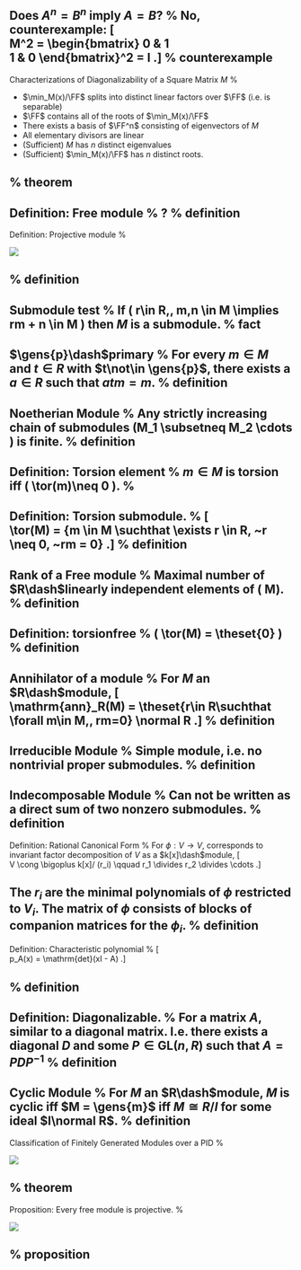 Does $A^n=B^n$ imply $A=B$?
%
No, counterexample: 
\[  
M^2 = \begin{bmatrix}
0 & 1 \
1 & 0
\end{bmatrix}^2 = I
.\]
%
counterexample
---

Characterizations of Diagonalizability of a Square Matrix $M$
%

- $\min_M(x)/\FF$ splits into distinct linear factors over $\FF$ (i.e. is separable)
- $\FF$ contains all of the roots of $\min_M(x)/\FF$
- There exists a basis of $\FF^n$ consisting of eigenvectors of $M$
- All elementary divisors are linear
- (Sufficient) $M$ has $n$ distinct eigenvalues
- (Sufficient) $\min_M(x)/\FF$ has $n$ distinct roots.

%
theorem
---

Definition: Free module
%
?
%
definition
---

Definition: Projective module
%

![](https://i.imgur.com/z4sW2hh.png)



%
definition
---

Submodule test
%
If \( r\in R,\, m,n \in M \implies rm + n \in M  \) then $M$ is a submodule.
%
fact
---

$\gens{p}\dash$primary
%
For every $m\in M$ and $t\in R$ with $t\not\in \gens{p}$, there exists a $a\in R$ such that $atm = m$.
%
definition  
---

Noetherian Module
%
Any strictly increasing chain of submodules \(M_1 \subsetneq M_2 \cdots \) is finite.
%
definition
---

Definition: Torsion element
%
$m\in M$ is torsion iff \( \tor(m)\neq 0 \).
%
---


Definition: Torsion submodule.
%
\[  
\tor(M) = \{m \in M \suchthat \exists r \in R, ~r \neq 0, ~rm = 0\}
.\]
%
definition
---

Rank of a Free module
%
Maximal number of $R\dash$linearly independent elements of \( M\).
%
definition
---

Definition: torsionfree
%
\( \tor(M) = \theset{0} \)
%
definition
---


Annihilator of a module
%
For $M$ an $R\dash$module,
\[  
\mathrm{ann}_R(M) = \theset{r\in R\suchthat \forall m\in M,\, rm=0} \normal R
.\]
%
definition
---


Irreducible Module
%
Simple module, i.e. no nontrivial proper submodules.
%
definition
---

Indecomposable Module
%
Can not be written as a direct sum of two nonzero submodules.
%
definition
---

Definition: Rational Canonical Form
%
For $\phi:V\to V$, corresponds to invariant factor decomposition of $V$ as a $k[x]\dash$module, 
\[  
V \cong \bigoplus k[x]/ (r_i) \qquad r_1 \divides r_2 \divides \cdots
.\]

The $r_i$ are the minimal polynomials of $\phi$ restricted to $V_i$.
The matrix of $\phi$ consists of blocks of companion matrices for the $\phi_i$.
%
definition
---


Definition: Characteristic polynomial
%
\[  
p_A(x) = \mathrm{det}(xI - A)
.\]

%
definition
---

Definition: Diagonalizable.
%
For a matrix $A$, similar to a diagonal matrix.
I.e. there exists a diagonal $D$ and some $P\in \mathrm{GL}(n, R)$ such that $A = PDP^{-1}$
%
definition
---


Cyclic Module
%
For $M$ an $R\dash$module, $M$ is cyclic iff $M = \gens{m}$ iff $M \cong R/I$ for some ideal $I\normal R$.
%
definition
---

Classification of Finitely Generated Modules over a PID
%

![](https://i.imgur.com/z4sW2hh.png)

%
theorem
---

Proposition: Every free module is projective.
%

![](https://i.imgur.com/qZiRxvR.png)

%
proposition
---

